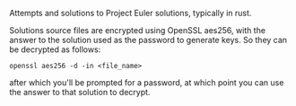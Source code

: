 Attempts and solutions to Project Euler solutions, typically in rust.

Solutions source files are encrypted using OpenSSL aes256, with the answer to the solution used as the password to generate keys. So they can be decrypted as follows:

`openssl aes256 -d -in <file_name>`

after which you'll be prompted for a password, at which point you can use the answer to that solution to decrypt.
